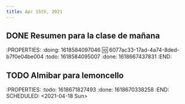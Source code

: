 ```yaml
---
title: Apr 15th, 2021
---
```


## DONE Resumen para la clase de mañana
:PROPERTIES:
:doing: 1618584097046
:id: 6077ac33-17ad-4a74-8ded-b7f0e04be004
:todo: 1618584095007
:done: 1618667437831
:END:
## TODO Almibar para lemoncello 
:PROPERTIES:
:todo: 1618671827493
:done: 1618670338258
:END:
SCHEDULED: <2021-04-18 Sun>
